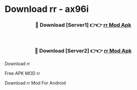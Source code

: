 # Download rr - ax96i



<div align="center">
<h3>🔴 Download [Server1] 👉👉 <a href="https://momento.my/?title=rr">rr Mod Apk</a></h3><br>

<h3>🔴 Download [Server2] 👉👉 <a href="https://momento.my/?title=rr">rr Mod Apk</a></h3>
</div>



Download rr 

Free APK MOD rr 

Download rr Mod For Android
